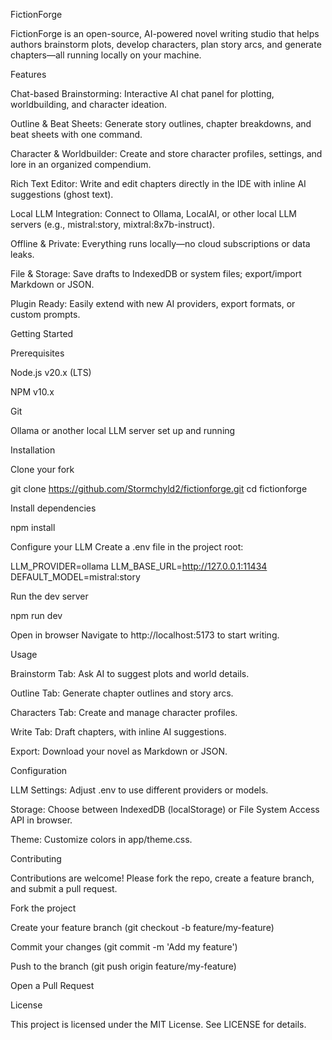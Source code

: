 FictionForge

FictionForge is an open-source, AI-powered novel writing studio that helps authors brainstorm plots, develop characters, plan story arcs, and generate chapters—all running locally on your machine.

Features

Chat-based Brainstorming: Interactive AI chat panel for plotting, worldbuilding, and character ideation.

Outline & Beat Sheets: Generate story outlines, chapter breakdowns, and beat sheets with one command.

Character & Worldbuilder: Create and store character profiles, settings, and lore in an organized compendium.

Rich Text Editor: Write and edit chapters directly in the IDE with inline AI suggestions (ghost text).

Local LLM Integration: Connect to Ollama, LocalAI, or other local LLM servers (e.g., mistral:story, mixtral:8x7b-instruct).

Offline & Private: Everything runs locally—no cloud subscriptions or data leaks.

File & Storage: Save drafts to IndexedDB or system files; export/import Markdown or JSON.

Plugin Ready: Easily extend with new AI providers, export formats, or custom prompts.

Getting Started

Prerequisites

Node.js v20.x (LTS)

NPM v10.x

Git

Ollama or another local LLM server set up and running

Installation

Clone your fork

git clone https://github.com/Stormchyld2/fictionforge.git
cd fictionforge

Install dependencies

npm install

Configure your LLM
Create a .env file in the project root:

LLM_PROVIDER=ollama
LLM_BASE_URL=http://127.0.0.1:11434
DEFAULT_MODEL=mistral:story

Run the dev server

npm run dev

Open in browser
Navigate to http://localhost:5173 to start writing.

Usage

Brainstorm Tab: Ask AI to suggest plots and world details.

Outline Tab: Generate chapter outlines and story arcs.

Characters Tab: Create and manage character profiles.

Write Tab: Draft chapters, with inline AI suggestions.

Export: Download your novel as Markdown or JSON.

Configuration

LLM Settings: Adjust .env to use different providers or models.

Storage: Choose between IndexedDB (localStorage) or File System Access API in browser.

Theme: Customize colors in app/theme.css.

Contributing

Contributions are welcome! Please fork the repo, create a feature branch, and submit a pull request.

Fork the project

Create your feature branch (git checkout -b feature/my-feature)

Commit your changes (git commit -m 'Add my feature')

Push to the branch (git push origin feature/my-feature)

Open a Pull Request

License

This project is licensed under the MIT License. See LICENSE for details.

